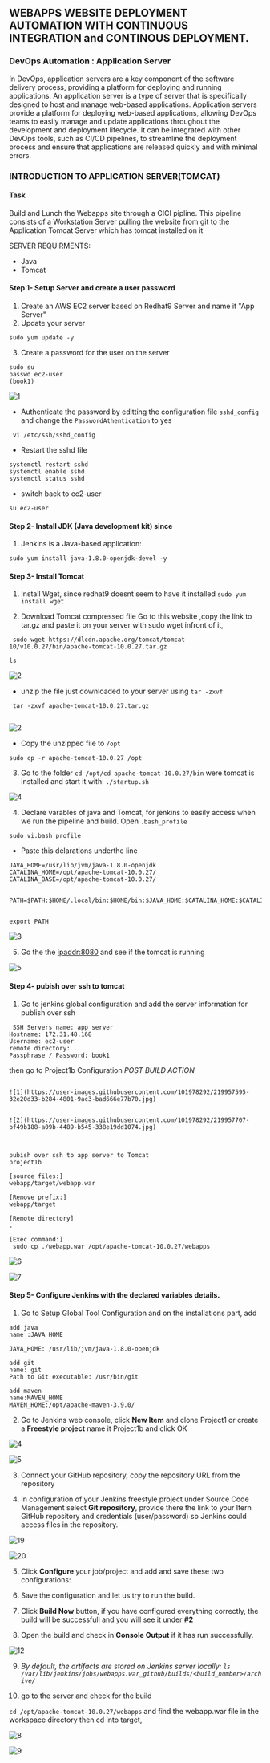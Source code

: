 ## WEBAPPS WEBSITE DEPLOYMENT AUTOMATION WITH CONTINUOUS INTEGRATION and CONTINOUS DEPLOYMENT. 
### DevOps Automation : Application Server


In DevOps, application servers are a key component of the software delivery process, providing a platform for deploying and running applications. An application server is a type of server that is specifically designed to host and manage web-based applications. Application servers provide a platform for deploying web-based applications, allowing DevOps teams to easily manage and update applications throughout the development and deployment lifecycle. It can be integrated with other DevOps tools, such as CI/CD pipelines, to streamline the deployment process and ensure that applications are released quickly and with minimal errors.


### INTRODUCTION TO APPLICATION SERVER(TOMCAT)

#### Task
Build and Lunch the Webapps site through a CICI pipline. This pipeline consists of a Workstation Server pulling the website from git to the Application Tomcat Server which has tomcat installed on it


SERVER REQUIRMENTS:
- Java
- Tomcat



#### Step 1- Setup Server and create a user password
1. Create an AWS EC2 server based on Redhat9 Server and name it "App Server"
2. Update your server

```
sudo yum update -y
```
3. Create a password for the user on the server
```
sudo su
passwd ec2-user 
(book1)
```
![1](https://user-images.githubusercontent.com/101978292/219957126-c347d0e4-e1c6-4a23-bf60-64e084d48981.jpg)


- Authenticate the password by editting the configuration file `sshd_config` and change the `PasswordAthentication` to yes 

```
 vi /etc/ssh/sshd_config

```
- Restart the sshd file
```
systemctl restart sshd
systemctl enable sshd
systemctl status sshd

```
- switch back to ec2-user
```
su ec2-user
```
#### Step 2- Install JDK (Java development kit) since 

1. Jenkins is a Java-based application:

```
sudo yum install java-1.8.0-openjdk-devel -y
```

#### Step 3- Install Tomcat
1. Install Wget, since redhat9 doesnt seem to have it installed `sudo yum install wget`

2.  Download Tomcat compressed file
Go to this website   ,copy the link to tar.gz and paste it on your server with sudo wget infront of it, 
```
 sudo wget https://dlcdn.apache.org/tomcat/tomcat-10/v10.0.27/bin/apache-tomcat-10.0.27.tar.gz

ls

```
![2](https://user-images.githubusercontent.com/101978292/219957389-4bd943ef-6186-4b80-98fd-b068efe061d1.jpg)


- unzip the file just downloaded to your server using `tar -zxvf`
```
 tar -zxvf apache-tomcat-10.0.27.tar.gz
 
```
![2](https://user-images.githubusercontent.com/101978292/219960759-4c93f081-39cc-4514-a89f-d8e637418020.jpg)



- Copy the unzipped file to `/opt`

```
sudo cp -r apache-tomcat-10.0.27 /opt

```
3. Go to the folder `cd /opt/cd apache-tomcat-10.0.27/bin`
were tomcat is installed and start it with: `./startup.sh`

![4](https://user-images.githubusercontent.com/101978292/219957305-5a784cd4-1fc0-461f-b22f-f8fa412e22a1.jpg)


4. Declare varables of java and Tomcat, for jenkins to easily access when we run the pipeline and build. Open `.bash_profile`

```
sudo vi.bash_profile

```
- Paste this delarations underthe line 

```
JAVA_HOME=/usr/lib/jvm/java-1.8.0-openjdk
CATALINA_HOME=/opt/apache-tomcat-10.0.27/
CATALINA_BASE=/opt/apache-tomcat-10.0.27/


PATH=$PATH:$HOME/.local/bin:$HOME/bin:$JAVA_HOME:$CATALINA_HOME:$CATALINA_BASE


export PATH

```

![3](https://user-images.githubusercontent.com/101978292/219957240-8b5f7413-40a2-480c-bd92-a00cd2d7b23e.jpg)

5. Go the the <ipaddr:8080> and see if the tomcat is running


![5](https://user-images.githubusercontent.com/101978292/219957553-1ba30b6f-ea6b-484d-a100-a9010bb0e302.jpg)


#### Step 4- pubish over ssh to tomcat 


1. Go to jenkins global configuration and add the server information for publish over ssh

```
 SSH Servers name: app server
Hostname: 172.31.48.168
Username: ec2-user
remote directory: .
Passphrase / Password: book1
```
then go to Project1b Configuration *POST BUILD ACTION*

```

![1](https://user-images.githubusercontent.com/101978292/219957595-32e20d33-b284-4801-9ac3-bad666e77b70.jpg)


![2](https://user-images.githubusercontent.com/101978292/219957707-bf49b188-a09b-4489-b545-338e19dd1074.jpg)



pubish over ssh to app server to Tomcat
project1b

[source files:] 
webapp/target/webapp.war

[Remove prefix:] 
webapp/target

[Remote directory]
.

[Exec command:]
 sudo cp ./webapp.war /opt/apache-tomcat-10.0.27/webapps
```

![6](https://user-images.githubusercontent.com/101978292/219957789-f1e84ed5-0d16-47ef-8858-a95d7908e4bb.jpg)

![7](https://user-images.githubusercontent.com/101978292/219957754-cbadcde7-e0f9-452d-a693-3084db78df94.jpg)


#### Step 5-  Configure Jenkins with the declared variables details. 

1. Go to Setup Global Tool Configuration and on the installations part, add

```
add java  
name :JAVA_HOME

JAVA_HOME: /usr/lib/jvm/java-1.8.0-openjdk

add git
name: git
Path to Git executable: /usr/bin/git

add maven
name:MAVEN_HOME
MAVEN_HOME:/opt/apache-maven-3.9.0/

```

2. Go to Jenkins web console, click **New Item** and clone Project1 or create a **Freestyle project** name it Project1b and click OK

![4](https://user-images.githubusercontent.com/101978292/219958929-032af221-c23e-42a5-a27d-f4b83dbabf67.jpg)

![5](https://user-images.githubusercontent.com/101978292/219958962-c106f8a8-5125-4889-9d82-8175d2583b55.jpg)


3. Connect your GitHub repository, copy the repository URL from the repository

4. In configuration of your Jenkins freestyle project under Source Code Management select **Git repository**, provide there the link to your Itern GitHub repository and credentials (user/password) so Jenkins could access files in the repository.


![19](https://user-images.githubusercontent.com/101978292/219959178-26e7ce50-be31-4174-9edb-98c199fb93ae.jpg)


![20](https://user-images.githubusercontent.com/101978292/219959185-46b02123-4fc8-42ae-b5a0-831944cfee91.jpg)


5. Click **Configure** your job/project and add and save these two configurations:
 


6. Save the configuration and let us try to run the build. 
7. Click **Build Now** button, if you have configured everything correctly, the build will be successfull and you will see it under **#2**
8. Open the build and check in **Console Output** if it has run successfully.


![12](https://user-images.githubusercontent.com/101978292/217399432-7691320a-902d-4302-96a0-616596a9acd5.jpg)




9. *By default, the artifacts are stored on Jenkins server locally: `ls /var/lib/jenkins/jobs/webapps.war_github/builds/<build_number>/archive/`*

10. go to the server and check for the  build 
 
`cd /opt/apache-tomcat-10.0.27/webapps` and find the webapp.war file in the workspace directory then cd into target, 

![8](https://user-images.githubusercontent.com/101978292/219958369-7de4dbd3-ad83-489f-bd76-098378953e9b.jpg)

![9](https://user-images.githubusercontent.com/101978292/219958887-e188333e-db9f-448c-a3f5-4d3ec9f2f2c9.jpg)
